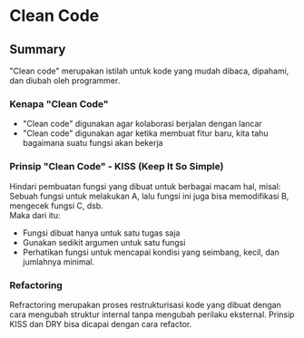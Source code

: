 # Clean Code

## Summary
"Clean code" merupakan istilah untuk kode yang mudah dibaca, dipahami, dan diubah oleh programmer.
### Kenapa "Clean Code"
- "Clean code" digunakan agar kolaborasi berjalan dengan lancar
- "Clean code" digunakan agar ketika membuat fitur baru, kita tahu bagaimana suatu fungsi akan bekerja
### Prinsip "Clean Code" - KISS (Keep It So Simple)
Hindari pembuatan fungsi yang dibuat untuk berbagai macam hal, misal: Sebuah fungsi untuk melakukan A, lalu fungsi ini juga bisa memodifikasi B, mengecek fungsi C, dsb.\
Maka dari itu:
- Fungsi dibuat hanya untuk satu tugas saja
- Gunakan sedikit argumen untuk satu fungsi
- Perhatikan fungsi untuk mencapai kondisi yang seimbang, kecil, dan jumlahnya minimal.

### Refactoring
Refractoring merupakan proses restrukturisasi kode yang dibuat dengan cara mengubah struktur internal tanpa mengubah perilaku eksternal. Prinsip KISS dan DRY bisa dicapai dengan cara refactor.